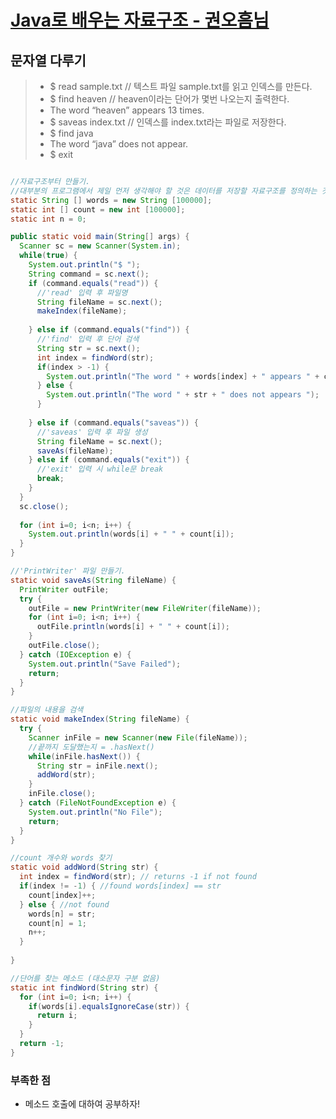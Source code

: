 # [Java로 배우는 자료구조 - 권오흠님](https://www.inflearn.com/course/java-%EC%9E%90%EB%A3%8C%EA%B5%AC%EC%A1%B0/dashboard)

## 문자열 다루기

>- $ read sample.txt // 텍스트 파일 sample.txt를 읽고 인덱스를 만든다.
>- $ find heaven // heaven이라는 단어가 몇번 나오는지 출력한다.
>- The word “heaven” appears 13 times.
>- $ saveas index.txt // 인덱스를 index.txt라는 파일로 저장한다.
>- $ find java
>- The word “java” does not appear.  
>- $ exit

```java

//자료구조부터 만들기.
//대부분의 프로그램에서 제일 먼저 생각해야 할 것은 데이터를 저장할 자료구조를 정의하는 것.
static String [] words = new String [100000];
static int [] count = new int [100000];
static int n = 0;

public static void main(String[] args) {
  Scanner sc = new Scanner(System.in);
  while(true) {
    System.out.println("$ ");
    String command = sc.next();
    if (command.equals("read")) {
      //'read' 입력 후 파일명
      String fileName = sc.next();
      makeIndex(fileName);
      
    } else if (command.equals("find")) {
      //'find' 입력 후 단어 검색
      String str = sc.next();
      int index = findWord(str);
      if(index > -1) {
        System.out.println("The word " + words[index] + " appears " + count[index] + " times.");
      } else {
        System.out.println("The word " + str + " does not appears ");
      }
    
    } else if (command.equals("saveas")) {
      //'saveas' 입력 후 파일 생성
      String fileName = sc.next();
      saveAs(fileName);
    } else if (command.equals("exit")) {
      //'exit' 입력 시 while문 break
      break;
    }
  }
  sc.close();
  
  for (int i=0; i<n; i++) {
    System.out.println(words[i] + " " + count[i]);
  }
}

//'PrintWriter' 파일 만들기.
static void saveAs(String fileName) {
  PrintWriter outFile;
  try {
    outFile = new PrintWriter(new FileWriter(fileName));
    for (int i=0; i<n; i++) {
      outFile.println(words[i] + " " + count[i]);
    }
    outFile.close();
  } catch (IOException e) {
    System.out.println("Save Failed");
    return;
  }
}

//파일의 내용을 검색
static void makeIndex(String fileName) {
  try {
    Scanner inFile = new Scanner(new File(fileName));
    //끝까지 도달했는지 = .hasNext()
    while(inFile.hasNext()) {
      String str = inFile.next();
      addWord(str);
    }
    inFile.close();
  } catch (FileNotFoundException e) {
    System.out.println("No File");
    return;
  }
}

//count 개수와 words 찾기
static void addWord(String str) {
  int index = findWord(str); // returns -1 if not found
  if(index != -1) { //found words[index] == str
    count[index]++;
  } else { //not found
    words[n] = str;
    count[n] = 1;
    n++;
  }
  
}

//단어를 찾는 메소드 (대소문자 구분 없음)
static int findWord(String str) {
  for (int i=0; i<n; i++) {
    if(words[i].equalsIgnoreCase(str)) {
      return i;
    }
  }
  return -1;
}

```

### 부족한 점

- 메소드 호출에 대하여 공부하자!
